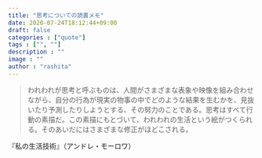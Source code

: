 ```yaml
---
title: "思考についての読書メモ"
date: 2020-07-24T18:12:44+09:00
draft: false
categories : ["quote"]
tags : ["", ""]
description : ""
image : ""
author : "rashita"
---
```


>われわれが思考と呼ぶものは、人間がさまざまな表象や映像を組み合わせながら、自分の行為が現実の物事の中でどのような結果を生むかを、見抜いたり予測したりしようとする、その努力のことである。思考はすべて行動の素描だ。この素描にもとづいて、われわれの生活という絵がつくられる。そのあいだにはさまざまな修正がほどこされる。

『私の生活技術』（アンドレ・モーロワ）
